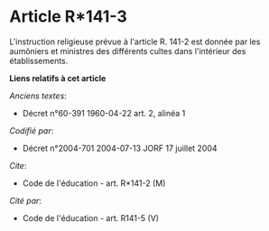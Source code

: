 # Article R*141-3

L'instruction religieuse prévue à l'article R. 141-2 est donnée par les aumôniers et ministres des différents cultes dans
l'intérieur des établissements.

**Liens relatifs à cet article**

_Anciens textes_:

  - Décret n°60-391 1960-04-22 art. 2, alinéa 1

_Codifié par_:

  - Décret n°2004-701 2004-07-13 JORF 17 juillet 2004

_Cite_:

  - Code de l'éducation - art. R*141-2 (M)

_Cité par_:

  - Code de l'éducation - art. R141-5 (V)
